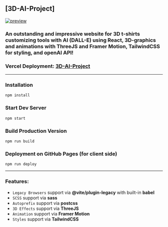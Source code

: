 ## [3D-AI-Project]

[![preview](https://github.com/exslym/3D-AI-Project/blob/main/preview.jpg)](https://exslym.github.io/3D-AI-Project/)

### An outstanding and impressive website for 3D t-shirts customizing tools with AI (DALL-E) using React, 3D-graphics and animations with ThreeJS and Framer Motion, TailwindCSS for styling, and openAI API!

### Vercel Deployment: [3D-AI-Project](https://tshirts-customizing-ai-project.vercel.app/)

---

### Installation

```
npm install
```

### Start Dev Server

```
npm start
```

### Build Production Version

```
npm run build
```

### Deployment on GitHub Pages (for client side)

```
npm run deploy
```

---

### Features:

- `Legacy Browsers` support via **@vite/plugin-legacy** with built-in **babel**
- `SCSS` support via **sass**
- `Autoprefix` support via **postcss**
- `3D Effects` support via **ThreeJS**
- `Animation` support via **Framer Motion**
- `Styles` support via **TailwindCSS**
